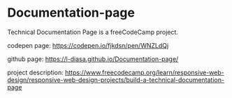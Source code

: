 # Documentation-page

Technical Documentation Page is a freeCodeCamp project.

codepen page:
https://codepen.io/fjkdsn/pen/WNZLdQj

github page:
https://l-diasa.github.io/Documentation-page/

project description:
https://www.freecodecamp.org/learn/responsive-web-design/responsive-web-design-projects/build-a-technical-documentation-page

